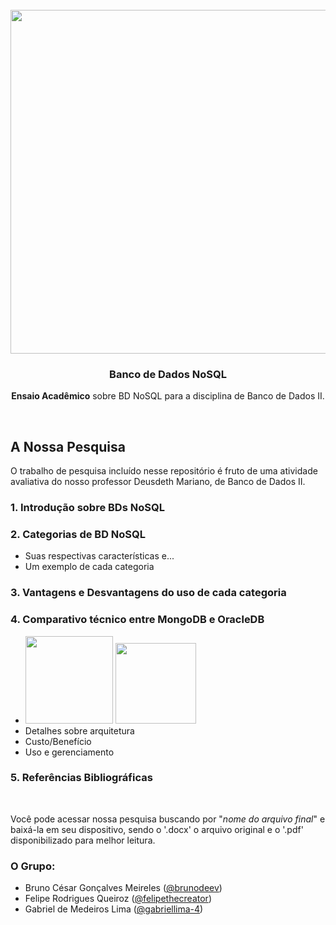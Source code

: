 <br />

<div align="center">
  <img src=https://miro.medium.com/v2/resize:fit:1358/0*X-0eofkqVhJFYcfC width=550>
  <h3 align="center">Banco de Dados NoSQL</h3>
  <p align="center"><b>Ensaio Acadêmico</b> sobre BD NoSQL para a disciplina de Banco de Dados II.</p>
</div>

<br />

## A Nossa Pesquisa

O trabalho de pesquisa incluído nesse repositório é fruto de uma atividade avaliativa do nosso professor Deusdeth Mariano, de Banco de Dados II.

### 1. Introdução sobre BDs NoSQL

### 2. Categorias de BD NoSQL

* Suas respectivas características  e...
* Um exemplo de cada categoria


### 3. Vantagens e Desvantagens do uso de cada categoria

### 4. Comparativo técnico entre MongoDB e OracleDB

* <img src=https://drcode.com.br/blog/wp-content/uploads/2019/08/mongoDB.png width=140> <img src=https://upload.wikimedia.org/wikipedia/commons/d/d6/%D8%A6%DB%86%D8%B1%D8%A7%DA%A9%DA%B5.png width=129>
* Detalhes sobre arquitetura
* Custo/Benefício
* Uso e gerenciamento


### 5. Referências Bibliográficas

<br />

Você pode acessar nossa pesquisa buscando por "_nome do arquivo final_" e baixá-la em seu dispositivo, sendo o '.docx' o arquivo original e o '.pdf' disponibilizado para melhor leitura.


### O Grupo:

* Bruno César Gonçalves Meireles ([@brunodeev](https://github.com/brunodeev))
* Felipe Rodrigues Queiroz ([@felipethecreator](https://github.com/felipethecreator))
* Gabriel de Medeiros Lima ([@gabriellima-4](https://github.com/gabriellima-4))
